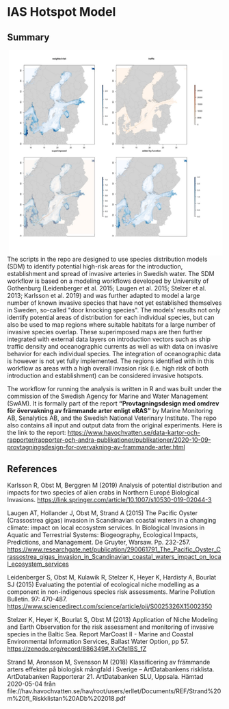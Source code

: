 # IAS Hotspot Model

## Summary 

<img src=images/frontpage3.jpg width=500 align=right>

The scripts in the repo are designed to use species distribution models (SDM) to identify potential high-risk areas for the introduction, establishment and spread of invasive arteries in Swedish water. The SDM workflow is based on a modeling workflows developed by University of Gothenburg (Leidenberger et al. 2015; Laugen et al. 2015; Stelzer et al. 2013; Karlsson et al. 2019) and was further adapted to model a large number of known invasive species that have not yet established themselves in Sweden, so-called "door knocking species". The models' results not only identify potential areas of distribution for each individual species, but can also be used to map regions where suitable habitats for a large number of invasive species overlap. These superimposed maps are then further integrated with external data layers on introduction vectors such as ship traffic density and oceanographic currents as well as with data on invasive behavior for each individual species. The integration of oceanographic data is however is not yet fully implemented. The regions identified with in this workflow as areas with a high overall invasion risk (i.e. high risk of both introduction and establishment) can be considered invasive hotspots.

The workflow for running the analysis is written in R and was built under the commission of the Swedish Agency for Marine and Water Management (SwAM). It is formally part of the report **“Provtagningsdesign med omdrev för övervakning av främmande arter enligt eRAS”** by Marine Monitoring AB, Senalytics AB, and the Swedish National Veterinary Institute. The repo also contains all input and output data from the original experiments. Here is the link to the report: https://www.havochvatten.se/data-kartor-och-rapporter/rapporter-och-andra-publikationer/publikationer/2020-10-09-provtagningsdesign-for-overvakning-av-frammande-arter.html

## References

Karlsson R, Obst M, Berggren M (2019) Analysis of potential distribution and impacts for two species of alien crabs in Northern Europé Biological Invasions. https://link.springer.com/article/10.1007/s10530-019-02044-3

Laugen AT, Hollander J, Obst M, Strand A (2015) The Pacific Oyster (Crassostrea gigas) invasion in Scandinavian coastal waters in a changing climate: impact on local ecosystem services. In Biological Invasions in Aquatic and Terrestrial Systems: Biogeography, Ecological Impacts, Predictions, and Management. De Gruyter, Warsaw. Pp. 232-257. https://www.researchgate.net/publication/290061791_The_Pacific_Oyster_Crassostrea_gigas_invasion_in_Scandinavian_coastal_waters_impact_on_local_ecosystem_services

Leidenberger S, Obst M, Kulawik R, Stelzer K, Heyer K, Hardisty A, Bourlat SJ (2015) Evaluating the potential of ecological niche modelling as a component in non-indigenous species risk assessments. Marine Pollution Bulletin. 97: 470-487. https://www.sciencedirect.com/science/article/pii/S0025326X15002350

Stelzer K, Heyer K, Bourlat S, Obst M (2013) Application of Niche Modeling and Earth Observation for the risk assessment and monitoring of invasive species in the Baltic Sea. Report MarCoast II - Marine and Coastal Environmental Information Services, Ballast Water Option, pp 57. https://zenodo.org/record/886349#.XvCfe1BS_fZ

Strand M, Aronsson M, Svensson M (2018) Klassificering av främmande arters effekter på biologisk mångfald i Sverige – ArtDatabankens risklista. ArtDatabanken Rapporterar 21. ArtDatabanken SLU, Uppsala. Hämtad 2020-05-04 från file://hav.havochvatten.se/hav/root/users/erllet/Documents/REF/Strand%20m%20fl_Riskklistan%20ADb%202018.pdf
